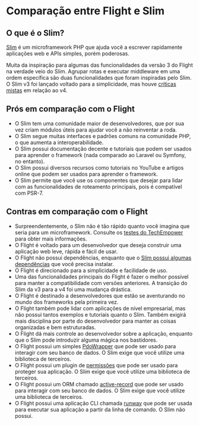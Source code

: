 # Comparação entre Flight e Slim

## O que é o Slim?
[Slim](https://slimframework.com) é um microframework PHP que ajuda você a escrever rapidamente aplicações web e APIs simples, porém poderosas.

Muita da inspiração para algumas das funcionalidades da versão 3 do Flight na verdade veio do Slim. Agrupar rotas e executar middleware em uma ordem específica são duas funcionalidades que foram inspiradas pelo Slim. O Slim v3 foi lançado voltado para a simplicidade, mas houve [críticas mistas](https://github.com/slimphp/Slim/issues/2770) em relação ao v4.

## Prós em comparação com o Flight

- O Slim tem uma comunidade maior de desenvolvedores, que por sua vez criam módulos úteis para ajudar você a não reinventar a roda.
- O Slim segue muitas interfaces e padrões comuns na comunidade PHP, o que aumenta a interoperabilidade.
- O Slim possui documentação decente e tutoriais que podem ser usados para aprender o framework (nada comparado ao Laravel ou Symfony, no entanto).
- O Slim possui diversos recursos como tutoriais no YouTube e artigos online que podem ser usados para aprender o framework.
- O Slim permite que você use os componentes que desejar para lidar com as funcionalidades de roteamento principais, pois é compatível com PSR-7.

## Contras em comparação com o Flight

- Surpreendentemente, o Slim não é tão rápido quanto você imagina que seria para um microframework. Consulte os 
  [testes do TechEmpower](https://www.techempower.com/benchmarks/#hw=ph&test=fortune&section=data-r22&l=zik073-cn3) 
  para obter mais informações.
- O Flight é voltado para um desenvolvedor que deseja construir uma aplicação web leve, rápida e fácil de usar.
- O Flight não possui dependências, enquanto que o [Slim possui algumas dependências](https://github.com/slimphp/Slim/blob/4.x/composer.json) que você precisa instalar.
- O Flight é direcionado para a simplicidade e facilidade de uso.
- Uma das funcionalidades principais do Flight é fazer o melhor possível para manter a compatibilidade com versões anteriores. A transição do Slim da v3 para a v4 foi uma mudança drástica.
- O Flight é destinado a desenvolvedores que estão se aventurando no mundo dos frameworks pela primeira vez.
- O Flight também pode lidar com aplicações de nível empresarial, mas não possui tantos exemplos e tutoriais quanto o Slim.
  Também exigirá mais disciplina por parte do desenvolvedor para manter as coisas organizadas e bem estruturadas.
- O Flight dá mais controle ao desenvolvedor sobre a aplicação, enquanto que o Slim pode introduzir alguma mágica nos bastidores.
- O Flight possui um simples [PdoWrapper](/awesome-plugins/pdo-wrapper) que pode ser usado para interagir com seu banco de dados. O Slim exige que você utilize 
  uma biblioteca de terceiros.
- O Flight possui um plugin de [permissões](/awesome-plugins/permissions) que pode ser usado para proteger sua aplicação. O Slim exige que você utilize 
  uma biblioteca de terceiros.
- O Flight possui um ORM chamado [active-record](/awesome-plugins/active-record) que pode ser usado para interagir com seu banco de dados. O Slim exige que você utilize 
  uma biblioteca de terceiros.
- O Flight possui uma aplicação CLI chamada [runway](/awesome-plugins/runway) que pode ser usada para executar sua aplicação a partir da linha de comando. O Slim não possui.